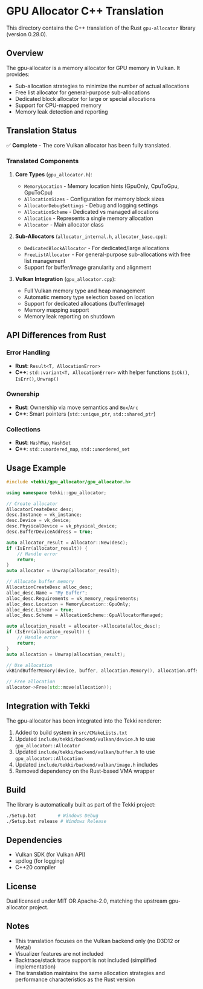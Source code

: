 # GPU Allocator C++ Translation

This directory contains the C++ translation of the Rust `gpu-allocator` library (version 0.28.0).

## Overview

The gpu-allocator is a memory allocator for GPU memory in Vulkan. It provides:
- Sub-allocation strategies to minimize the number of actual allocations
- Free list allocator for general-purpose sub-allocations
- Dedicated block allocator for large or special allocations
- Support for CPU-mapped memory
- Memory leak detection and reporting

## Translation Status

✅ **Complete** - The core Vulkan allocator has been fully translated.

### Translated Components

1. **Core Types** (`gpu_allocator.h`):
   - `MemoryLocation` - Memory location hints (GpuOnly, CpuToGpu, GpuToCpu)
   - `AllocationSizes` - Configuration for memory block sizes
   - `AllocatorDebugSettings` - Debug and logging settings
   - `AllocationScheme` - Dedicated vs managed allocations
   - `Allocation` - Represents a single memory allocation
   - `Allocator` - Main allocator class

2. **Sub-Allocators** (`allocator_internal.h`, `allocator_base.cpp`):
   - `DedicatedBlockAllocator` - For dedicated/large allocations
   - `FreeListAllocator` - For general-purpose sub-allocations with free list management
   - Support for buffer/image granularity and alignment

3. **Vulkan Integration** (`gpu_allocator.cpp`):
   - Full Vulkan memory type and heap management
   - Automatic memory type selection based on location
   - Support for dedicated allocations (buffer/image)
   - Memory mapping support
   - Memory leak reporting on shutdown

## API Differences from Rust

### Error Handling
- **Rust**: `Result<T, AllocationError>`
- **C++**: `std::variant<T, AllocationError>` with helper functions `IsOk()`, `IsErr()`, `Unwrap()`

### Ownership
- **Rust**: Ownership via move semantics and `Box`/`Arc`
- **C++**: Smart pointers (`std::unique_ptr`, `std::shared_ptr`)

### Collections
- **Rust**: `HashMap`, `HashSet`
- **C++**: `std::unordered_map`, `std::unordered_set`

## Usage Example

```cpp
#include <tekki/gpu_allocator/gpu_allocator.h>

using namespace tekki::gpu_allocator;

// Create allocator
AllocatorCreateDesc desc;
desc.Instance = vk_instance;
desc.Device = vk_device;
desc.PhysicalDevice = vk_physical_device;
desc.BufferDeviceAddress = true;

auto allocator_result = Allocator::New(desc);
if (IsErr(allocator_result)) {
    // Handle error
    return;
}
auto allocator = Unwrap(allocator_result);

// Allocate buffer memory
AllocationCreateDesc alloc_desc;
alloc_desc.Name = "My Buffer";
alloc_desc.Requirements = vk_memory_requirements;
alloc_desc.Location = MemoryLocation::GpuOnly;
alloc_desc.Linear = true;
alloc_desc.Scheme = AllocationScheme::GpuAllocatorManaged;

auto allocation_result = allocator->Allocate(alloc_desc);
if (IsErr(allocation_result)) {
    // Handle error
    return;
}
auto allocation = Unwrap(allocation_result);

// Use allocation
vkBindBufferMemory(device, buffer, allocation.Memory(), allocation.Offset());

// Free allocation
allocator->Free(std::move(allocation));
```

## Integration with Tekki

The gpu-allocator has been integrated into the Tekki renderer:

1. Added to build system in `src/CMakeLists.txt`
2. Updated `include/tekki/backend/vulkan/device.h` to use `gpu_allocator::Allocator`
3. Updated `include/tekki/backend/vulkan/buffer.h` to use `gpu_allocator::Allocation`
4. Updated `include/tekki/backend/vulkan/image.h` includes
5. Removed dependency on the Rust-based VMA wrapper

## Build

The library is automatically built as part of the Tekki project:

```bash
./Setup.bat        # Windows Debug
./Setup.bat release # Windows Release
```

## Dependencies

- Vulkan SDK (for Vulkan API)
- spdlog (for logging)
- C++20 compiler

## License

Dual licensed under MIT OR Apache-2.0, matching the upstream gpu-allocator project.

## Notes

- This translation focuses on the Vulkan backend only (no D3D12 or Metal)
- Visualizer features are not included
- Backtrace/stack trace support is not included (simplified implementation)
- The translation maintains the same allocation strategies and performance characteristics as the Rust version

